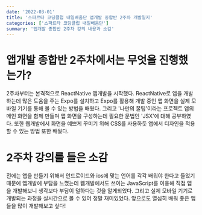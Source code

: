 ```yaml
---
date: '2022-03-01'
title: '스파르타 코딩클럽 내일배움단 앱개발 종합반 2주차 개발일지'
categories: ['스파르타 코딩클럽 내일배움단']
summary: '앱개발 종합반 2주차 강의 내용과 소감'
---
```


# 앱개발 종합반 2주차에서는 무엇을 진행했는가?

2주차부터는 본격적으로 ReactNative 앱개발을 시작했다. ReactNative로 앱을 개발하는데 많은 도움을 주는 Expo를 설치하고 Expo를 활용해 개발 중인 앱 화면을 실제 모바일 기기를 통해 볼 수 있는 방법을 배웠다. 그리고 '나만의 꿀팁'이라는 프로젝트 앱의 메인 화면을 함께 만들며 앱 화면을 구성하는데 필요한 문법인 'JSX'에 대해 공부하였다. 또한 웹개발에서 화면을 예쁘게 꾸미기 위해 CSS를 사용하듯 앱에서 디자인을 적용할 수 있는 방법 또한 배웠다.

# 2주차 강의를 들은 소감

전에는 앱을 만들기 위해서 안드로이드와 ios에 맞는 언어를 각각 배워야 한다고 들었기 때문에 앱개발에 부담을 느꼈는데 웹개발에서도 쓰이는 JavaScript를 이용해 직접 앱을 개발해보니 생각보다 부담이 덜하다는 것을 알게되었다. 그리고 실제 모바일 기기로 개발되는 과정을 실시간으로 볼 수 있어 정말 재미있었다. 앞으로도 열심히 배워 좋은 앱들을 많이 개발해보고 싶다!

